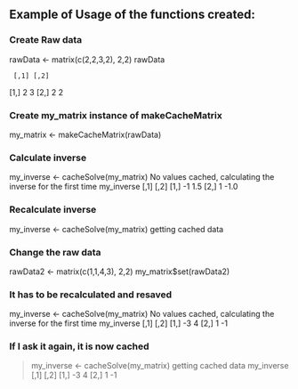 ## Example of Usage of the functions created:

### Create Raw data
rawData <- matrix(c(2,2,3,2), 2,2)
rawData

     [,1] [,2]
[1,]    2    3
[2,]    2    2

### Create my_matrix instance of makeCacheMatrix
my_matrix <- makeCacheMatrix(rawData)

### Calculate inverse
my_inverse <- cacheSolve(my_matrix)
No values cached, calculating the inverse for the first time
my_inverse
     [,1] [,2]
[1,]   -1  1.5
[2,]    1 -1.0

### Recalculate inverse
my_inverse <- cacheSolve(my_matrix)
getting cached data

### Change the raw data
rawData2 <- matrix(c(1,1,4,3), 2,2)
my_matrix$set(rawData2)

### It has to be recalculated and resaved
my_inverse <- cacheSolve(my_matrix)
No values cached, calculating the inverse for the first time
my_inverse
     [,1] [,2]
[1,]   -3    4
[2,]    1   -1

### If I ask it again, it is now cached
> my_inverse <- cacheSolve(my_matrix)
getting cached data
> my_inverse
     [,1] [,2]
[1,]   -3    4
[2,]    1   -1